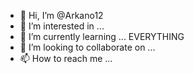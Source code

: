 - 👋 Hi, I’m @Arkano12
- 👀 I’m interested in ...
- 🌱 I’m currently learning ... EVERYTHING
- 💞️ I’m looking to collaborate on ...
- 📫 How to reach me ...

<!---
Arkano12/Arkano12 is a ✨ special ✨ repository because its `README.md` (this file) appears on your GitHub profile.
You can click the Preview link to take a look at your changes.
--->

